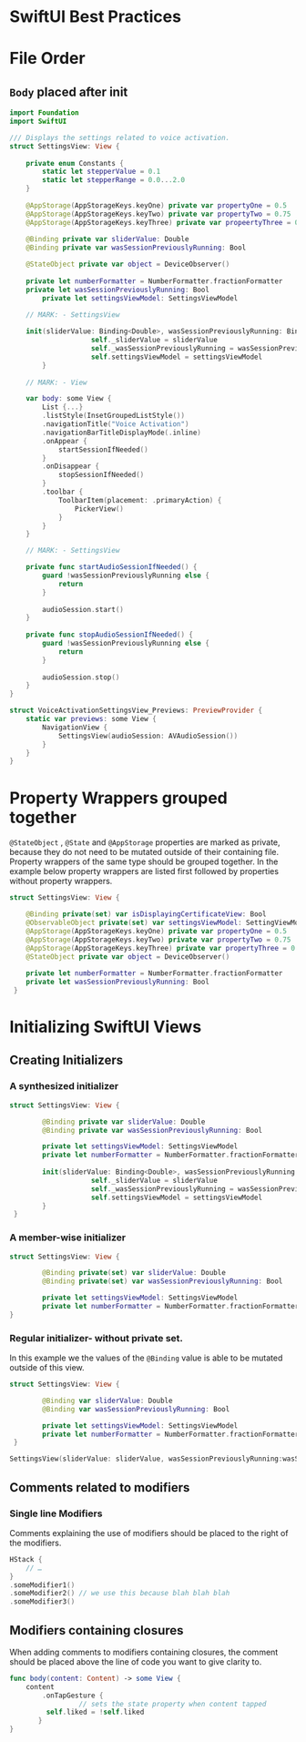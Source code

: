 # SwiftUI Best Practices

# File Order

## `Body` placed after init

```swift
import Foundation
import SwiftUI

/// Displays the settings related to voice activation.
struct SettingsView: View {
    
    private enum Constants {
        static let stepperValue = 0.1
        static let stepperRange = 0.0...2.0
    }
    
    @AppStorage(AppStorageKeys.keyOne) private var propertyOne = 0.5
    @AppStorage(AppStorageKeys.keyTwo) private var propertyTwo = 0.75
    @AppStorage(AppStorageKeys.keyThree) private var propeertyThree = 0.5
   
    @Binding private var sliderValue: Double
    @Binding private var wasSessionPreviouslyRunning: Bool

    @StateObject private var object = DeviceObserver()
    
    private let numberFormatter = NumberFormatter.fractionFormatter
    private let wasSessionPreviouslyRunning: Bool
		private let settingsViewModel: SettingsViewModel

    // MARK: - SettingsView
    
    init(sliderValue: Binding<Double>, wasSessionPreviouslyRunning: Binding<Bool>, settingsViewModel: SettingsViewModel) {
					self._sliderValue = sliderValue
					self._wasSessionPreviouslyRunning = wasSessionPreviouslyRunning
					self.settingsViewModel = settingsViewModel
		}
    
    // MARK: - View

    var body: some View {
        List {...}
        .listStyle(InsetGroupedListStyle())
        .navigationTitle("Voice Activation")
        .navigationBarTitleDisplayMode(.inline)
        .onAppear {
            startSessionIfNeeded()
        }
        .onDisappear {
            stopSessionIfNeeded()
        }
        .toolbar {
            ToolbarItem(placement: .primaryAction) {
                PickerView()
            }
        }
    }

    // MARK: - SettingsView

    private func startAudioSessionIfNeeded() {
        guard !wasSessionPreviouslyRunning else {
            return
        }
        
        audioSession.start()
    }
    
    private func stopAudioSessionIfNeeded() {
        guard !wasSessionPreviouslyRunning else {
            return
        }
        
        audioSession.stop()
    }
}

struct VoiceActivationSettingsView_Previews: PreviewProvider {
    static var previews: some View {
        NavigationView {
            SettingsView(audioSession: AVAudioSession())
        }
    }
}
```

# Property Wrappers grouped together

`@StateObject` , `@State` and `@AppStorage` properties are marked as private, because they do not need to be mutated outside of their containing file. Property wrappers of the same type should be grouped together. 
In the example below property wrappers are listed first followed by properties without property wrappers. 

```swift 
struct SettingsView: View {

    @Binding private(set) var isDisplayingCertificateView: Bool
    @ObservableObject private(set) var settingsViewModel: SettingViewModel
    @AppStorage(AppStorageKeys.keyOne) private var propertyOne = 0.5
    @AppStorage(AppStorageKeys.keyTwo) private var propertyTwo = 0.75
    @AppStorage(AppStorageKeys.keyThree) private var propertyThree = 0.5
    @StateObject private var object = DeviceObserver()
    
    private let numberFormatter = NumberFormatter.fractionFormatter
    private let wasSessionPreviouslyRunning: Bool
 }
```

# Initializing SwiftUI Views

## Creating Initializers

### A synthesized initializer

```swift 
struct SettingsView: View {

        @Binding private var sliderValue: Double
        @Binding private var wasSessionPreviouslyRunning: Bool

		private let settingsViewModel: SettingsViewModel
		private let numberFormatter = NumberFormatter.fractionFormatter
    
		init(sliderValue: Binding<Double>, wasSessionPreviouslyRunning: Binding<Bool>, settingsViewModel: SettingsViewModel) {
					self._sliderValue = sliderValue
					self._wasSessionPreviouslyRunning = wasSessionPreviouslyRunning
					self.settingsViewModel = settingsViewModel
		}
 }

```

### A member-wise initializer
```swift 
struct SettingsView: View {

        @Binding private(set) var sliderValue: Double
		@Binding private(set) var wasSessionPreviouslyRunning: Bool

		private let settingsViewModel: SettingsViewModel
		private let numberFormatter = NumberFormatter.fractionFormatter
}
```

### Regular initializer- without private set.

In this example we the values of the `@Binding` value is able to be mutated outside of this view.

```swift 
struct SettingsView: View {

        @Binding var sliderValue: Double
		@Binding var wasSessionPreviouslyRunning: Bool

		private let settingsViewModel: SettingsViewModel
		private let numberFormatter = NumberFormatter.fractionFormatter
 }

SettingsView(sliderValue: sliderValue, wasSessionPreviouslyRunning:wasSessionPreviouslyRunning, settingsViewModel: SettingsViewModel())
```

## Comments related to modifiers

### Single line Modifiers
Comments explaining the use of modifiers should be placed to the right of the modifiers. 

```swift 
HStack {
    // …
}
.someModifier1()
.someModifier2() // we use this because blah blah blah
.someModifier3()
```

## Modifiers containing closures

When adding comments to modifiers containing closures, the comment should be placed above the line of code you want to give clarity to.

```swift 
func body(content: Content) -> some View {
    content
		.onTapGesture {
				 // sets the state property when content tapped
         self.liked = !self.liked
       }
}
```
